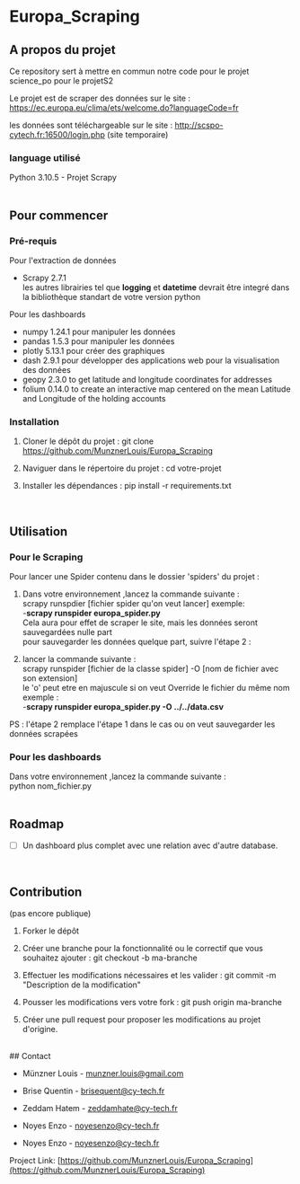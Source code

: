 # Europa_Scraping


## A propos du projet

Ce repository sert à mettre en commun notre code pour le projet science_po pour le projetS2

Le projet est de scraper des données sur le site : https://ec.europa.eu/clima/ets/welcome.do?languageCode=fr

les données sont téléchargeable sur le site : http://scspo-cytech.fr:16500/login.php (site temporaire)

### language utilisé

Python 3.10.5 - Projet Scrapy  
<br>


<!-- GETTING STARTED -->
## Pour commencer

### Pré-requis

Pour l'extraction de données
- Scrapy 2.7.1  
les autres librairies tel que **logging** et **datetime** devrait être integré dans la bibliothèque standart de votre version python  

Pour les dashboards
- numpy 1.24.1 pour manipuler les données
- pandas 1.5.3 pour manipuler les données
- plotly 5.13.1 pour créer des graphiques
- dash 2.9.1 pour développer des applications web pour la visualisation des données
- geopy 2.3.0 to get latitude and longitude coordinates for addresses 
- folium 0.14.0 to create an interactive map centered on the mean Latitude and Longitude of the holding accounts

### Installation

1. Cloner le dépôt du projet : git clone https://github.com/MunznerLouis/Europa_Scraping

2. Naviguer dans le répertoire du projet : cd votre-projet

3. Installer les dépendances : pip install -r requirements.txt  
<br>


<!-- USAGE EXAMPLES -->
## Utilisation
### Pour le Scraping
Pour lancer une Spider contenu dans le dossier 'spiders' du projet :    
  
1. Dans votre environnement ,lancez la commande suivante :  
scrapy runspdier [fichier spider qu'on veut lancer] exemple:  
-**scrapy runspider europa_spider.py**  
Cela aura pour effet de scraper le site, mais les données seront sauvegardées nulle part  
pour sauvegarder les données quelque part, suivre l'étape 2 : 

2. lancer la commande suivante :   
scrapy runspider [fichier de la classe spider] -O [nom de fichier avec son extension]  
le 'o' peut etre en majuscule si on veut Override le fichier du même nom  
exemple :  
-**scrapy runspider europa_spider.py -O ../../data.csv**    
  
PS : l'étape 2 remplace l'étape 1 dans le cas ou on veut sauvegarder les données scrapées  

### Pour les dashboards
Dans votre environnement ,lancez la commande suivante :  
python nom_fichier.py  
<br>

<!-- ROADMAP -->
## Roadmap

- [ ] Un dashboard plus complet avec une relation avec d'autre database.  
<br>



<!-- CONTRIBUTING -->
## Contribution
(pas encore publique)

1. Forker le dépôt

2. Créer une branche pour la fonctionnalité ou le correctif que vous souhaitez ajouter : git checkout -b ma-branche
 
3. Effectuer les modifications nécessaires et les valider : git commit -m "Description de la modification"

4. Pousser les modifications vers votre fork : git push origin ma-branche

5. Créer une pull request pour proposer les modifications au projet d'origine.  
<br>
<!-- CONTACT -->
## Contact

- Münzner Louis - munzner.louis@gmail.com 

- Brise Quentin - brisequent@cy-tech.fr 

- Zeddam Hatem - zeddamhate@cy-tech.fr  

- Noyes Enzo - noyesenzo@cy-tech.fr  
- Noyes Enzo - noyesenzo@cy-tech.fr  

Project Link: [https://github.com/MunznerLouis/Europa_Scraping](https://github.com/MunznerLouis/Europa_Scraping)


